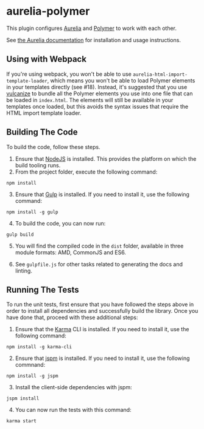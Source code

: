 # aurelia-polymer

This plugin configures [Aurelia](http://www.aurelia.io/) and [Polymer](https://www.polymer-project.org/)
to work with each other.

See [the Aurelia
documentation](http://aurelia.io/docs.html#/aurelia/framework/1.0.0-beta.1.1.3/doc/article/integrating-with-polymer)
for installation and usage instructions.

## Using with Webpack

If you're using webpack, you won't be able to use `aurelia-html-import-template-loader`, which means you won't be able
to load Polymer elements in your templates directly (see #18). Instead, it's suggested that you use
[vulcanize](https://github.com/Polymer/vulcanize) to bundle all the Polymer elements you use into one file that can
be loaded in `index.html`. The elements will still be available in your templates once loaded, but this avoids the syntax
issues that require the HTML import template loader.

## Building The Code

To build the code, follow these steps.

1. Ensure that [NodeJS](http://nodejs.org/) is installed. This provides the platform on which the build tooling runs.
2. From the project folder, execute the following command:

  ```shell
  npm install
  ```
3. Ensure that [Gulp](http://gulpjs.com/) is installed. If you need to install it, use the following command:

  ```shell
  npm install -g gulp
  ```
4. To build the code, you can now run:

  ```shell
  gulp build
  ```
5. You will find the compiled code in the `dist` folder, available in three module formats: AMD, CommonJS and ES6.

6. See `gulpfile.js` for other tasks related to generating the docs and linting.

## Running The Tests

To run the unit tests, first ensure that you have followed the steps above in order to install all dependencies and successfully build the library. Once you have done that, proceed with these additional steps:

1. Ensure that the [Karma](http://karma-runner.github.io/) CLI is installed. If you need to install it, use the following command:

  ```shell
  npm install -g karma-cli
  ```
2. Ensure that [jspm](http://jspm.io/) is installed. If you need to install it, use the following commnand:

  ```shell
  npm install -g jspm
  ```
3. Install the client-side dependencies with jspm:

  ```shell
  jspm install
  ```

4. You can now run the tests with this command:

  ```shell
  karma start
  ```

